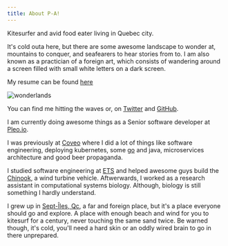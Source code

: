 ```yaml
---
title: About P-A!
---
```


Kitesurfer and avid food eater living in Quebec city. 

It's cold outa here, but there are some awesome landscape to wonder at, mountains
to conquer, and seafearers to hear stories from to. I am also known as a 
practician of a foreign art, which consists of wandering around a screen filled with 
small white letters on a dark screen.

My resume can be found [here][resume]

![wonderlands](/images/about/me.jpg)

You can find me hitting the waves or, on [Twitter] and [GitHub].

I am currently doing awesome things as a Senior software developer at [Pleo.io].

I was previously at [Coveo] where I did a lot of things like software engineering, deploying kubernetes, some [go] and java, microservices architecture and good beer propaganda.

I studied software engineering at [ETS] and helped awesome guys build the
[Chinook], a wind turbine vehicle. Aftwerwards, I worked as a research assistant in
computational systems biology. Although, biology is still something I hardly
understand.

I grew up in [Sept-Îles, Qc], a far and foreign place, but it's a place
everyone should go and explore. A place with enough beach and wind for you
to kitesurf for a century, never touching the same sand twice. Be warned though,
it's cold, you'll need a hard skin or an oddly wired brain to go in there unprepared.

[resume]: /resume.pdf
[twitter]: https://twitter.com/pastjean
[github]: https://github.com/pastjean
[coveo]: http://coveo.com
[go]: https://golang.org
[Chinook]: http://www.chinookets.com/
[ETS]: https://etsmtl.ca
[Sept-Îles, Qc]: https://www.google.com/maps/place/Sept-Iles,+QC,+Canada/@50.2874211,-66.6806364,9z
[Pleo.io]: https://pleo.io

